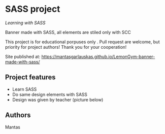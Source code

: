 # SASS project

_Learning with SASS_

Banner made with SASS, all elements are stiled only with SCC

This project is for educational porpuses only . Pull request are welcome, but priority for project authors! Thank you for your cooperation!

Site published at: https://mantasgarlauskas.github.io/LemonGym-banner-made-with-sass/

## Project features

- Learn SASS
- Do same design elements with SASS
- Design was given by teacher (picture below)

## Authors

Mantas

